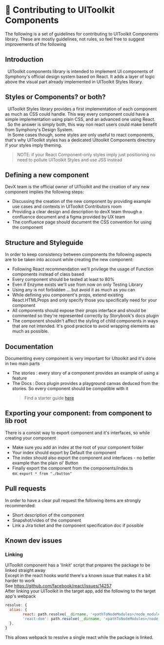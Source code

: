 # 💪 Contributing to UIToolkit Components

The following is a set of guidelines for contributing to UIToolkit Components library. These are mostly guidelines, not rules, so feel free to suggest improvements of the following

## Introduction

&nbsp;&nbsp;UIToolkit components library is intended to implement UI components of Symphony's official design system based on React.
It adds a layer of logic above the visual part already implemented in UIToolkit Styles library.

## Styles or Components? or both?

&nbsp;&nbsp;UIToolkit Styles library provides a first implementation of each component as much as CSS could handle. This way every component could have a simple implementation using plain CSS, and an advanced one using React.  
&nbsp;&nbsp;So the answer is simply both, this way non react users could make benefit from Symphony's Design System.  
&nbsp;&nbsp;In Some cases though, some styles are only useful to react components, that's why UIToolkit styles has a dedicated UItoolkit Components directory if your styles imply theming.

> NOTE: if your React Component-only styles imply just positioning no need to pollute UIToolkit Styles and use JSS instead

## Defining a new component

DevX team is the official owner of UIToolkit and the creation of any new component implies the following steps:

- Discussing the creation of the new component by providing example use cases and contexts in UIToolkit Contributors room
- Providing a clear design and description to devX team through a confluence document and a figma provided by UX team
- The confluence page should document the CSS convention for using the component

## Structure and Styleguide

In order to keep consistency between components the following aspects are to be taken into account while creating the new component:

- Following React recommendation we'll privilege the usage of Function components instead of class based
- Every component should be tested at least to 80%
- Even if Enzyme exists we'll use from now on only Testing Library
- Using any is not forbidden ... but avoid it as much as you can
- While defining you component's props, extend existing React.HTMLProps and only specify those you specifically need for your component
- All components should expose their props interface and should be commented so they're represented correctly by Storybook's docs plugin
- The component shouldn't affect the styling of child components in ways that are not intended. It's good practice to avoid wrapping elements as much as possible.

## Documentation

Documenting every component is very important for UItoolkit and it's done in two main parts

- The stories : every story of a component provides an example of using a feature
- The Docs : Docs plugin provides a playground canvas deduced from the stories. So every component should be compatible with it
  > Find a starter guide [here](https://perzoinc.atlassian.net/wiki/spaces/DevX/pages/1312526766/UI-toolkit+-+Tutorial+-+Using+Storybook+DocsPage)

## Exporting your component: from component to lib root

There is a consist way to export component and it's interfaces, so while creating your component

- Make sure you add an index at the root of your component folder
- Your index should export by Default the component
- The index should also export the component and interfaces - no better example than the plain ol' Button
- Finally export the component from the components/index.ts  
  ex: `export * from "./button"`

## Pull requests

In order to have a clear pull request the following items are strongly recommended:

- Short description of the component
- Snapshot/video of the component
- Link a Jira ticket and the component specification doc if possible

## Known dev issues

### Linking

UIToolkit component has a 'linkit' script that prepares the package to be linked straight away  
Except in the react hooks world there's a known issue that makes it a bit harder to work  
See https://github.com/facebook/react/issues/14257  
After linking your UIToolkit in the target app, add the following to the target app's webpack

```js
resolve: {
  alias: {
        react: path.resolve(__dirname, '<pathToNodeModules>/node_modules/react'),
        'react-dom': path.resolve(__dirname, '<pathToNodeModules>/node_modules/react-dom'),
  },
}
```

This allows webpack to resolve a single react while the package is linked.
